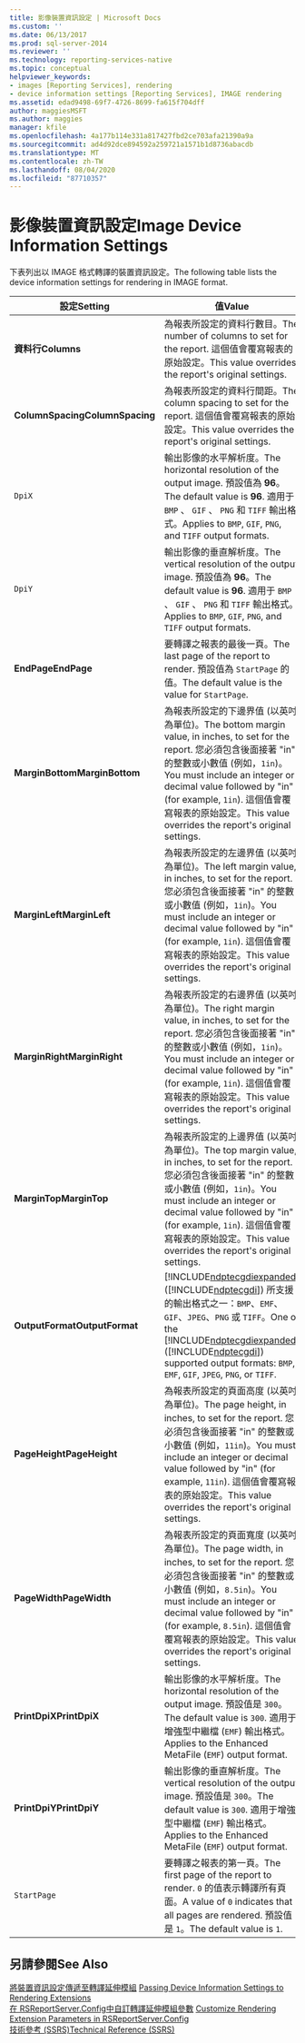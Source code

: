 ```yaml
---
title: 影像裝置資訊設定 | Microsoft Docs
ms.custom: ''
ms.date: 06/13/2017
ms.prod: sql-server-2014
ms.reviewer: ''
ms.technology: reporting-services-native
ms.topic: conceptual
helpviewer_keywords:
- images [Reporting Services], rendering
- device information settings [Reporting Services], IMAGE rendering
ms.assetid: edad9498-69f7-4726-8699-fa615f704dff
author: maggiesMSFT
ms.author: maggies
manager: kfile
ms.openlocfilehash: 4a177b114e331a817427fbd2ce703afa21390a9a
ms.sourcegitcommit: ad4d92dce894592a259721a1571b1d8736abacdb
ms.translationtype: MT
ms.contentlocale: zh-TW
ms.lasthandoff: 08/04/2020
ms.locfileid: "87710357"
---
```

# <a name="image-device-information-settings"></a><span data-ttu-id="ef493-102">影像裝置資訊設定</span><span class="sxs-lookup"><span data-stu-id="ef493-102">Image Device Information Settings</span></span>
  <span data-ttu-id="ef493-103">下表列出以 IMAGE 格式轉譯的裝置資訊設定。</span><span class="sxs-lookup"><span data-stu-id="ef493-103">The following table lists the device information settings for rendering in IMAGE format.</span></span>  
  
|<span data-ttu-id="ef493-104">設定</span><span class="sxs-lookup"><span data-stu-id="ef493-104">Setting</span></span>|<span data-ttu-id="ef493-105">值</span><span class="sxs-lookup"><span data-stu-id="ef493-105">Value</span></span>|  
|-------------|-----------|  
|<span data-ttu-id="ef493-106">**資料行**</span><span class="sxs-lookup"><span data-stu-id="ef493-106">**Columns**</span></span>|<span data-ttu-id="ef493-107">為報表所設定的資料行數目。</span><span class="sxs-lookup"><span data-stu-id="ef493-107">The number of columns to set for the report.</span></span> <span data-ttu-id="ef493-108">這個值會覆寫報表的原始設定。</span><span class="sxs-lookup"><span data-stu-id="ef493-108">This value overrides the report's original settings.</span></span>|  
|<span data-ttu-id="ef493-109">**ColumnSpacing**</span><span class="sxs-lookup"><span data-stu-id="ef493-109">**ColumnSpacing**</span></span>|<span data-ttu-id="ef493-110">為報表所設定的資料行間距。</span><span class="sxs-lookup"><span data-stu-id="ef493-110">The column spacing to set for the report.</span></span> <span data-ttu-id="ef493-111">這個值會覆寫報表的原始設定。</span><span class="sxs-lookup"><span data-stu-id="ef493-111">This value overrides the report's original settings.</span></span>|  
|`DpiX`|<span data-ttu-id="ef493-112">輸出影像的水平解析度。</span><span class="sxs-lookup"><span data-stu-id="ef493-112">The horizontal resolution of the output image.</span></span> <span data-ttu-id="ef493-113">預設值為 **96**。</span><span class="sxs-lookup"><span data-stu-id="ef493-113">The default value is **96**.</span></span> <span data-ttu-id="ef493-114">適用于 `BMP` 、 `GIF` 、 `PNG` 和 `TIFF` 輸出格式。</span><span class="sxs-lookup"><span data-stu-id="ef493-114">Applies to `BMP`, `GIF`, `PNG`, and `TIFF` output formats.</span></span>|  
|`DpiY`|<span data-ttu-id="ef493-115">輸出影像的垂直解析度。</span><span class="sxs-lookup"><span data-stu-id="ef493-115">The vertical resolution of the output image.</span></span> <span data-ttu-id="ef493-116">預設值為 **96**。</span><span class="sxs-lookup"><span data-stu-id="ef493-116">The default value is **96**.</span></span> <span data-ttu-id="ef493-117">適用于 `BMP` 、 `GIF` 、 `PNG` 和 `TIFF` 輸出格式。</span><span class="sxs-lookup"><span data-stu-id="ef493-117">Applies to `BMP`, `GIF`, `PNG`, and `TIFF` output formats.</span></span>|  
|<span data-ttu-id="ef493-118">**EndPage**</span><span class="sxs-lookup"><span data-stu-id="ef493-118">**EndPage**</span></span>|<span data-ttu-id="ef493-119">要轉譯之報表的最後一頁。</span><span class="sxs-lookup"><span data-stu-id="ef493-119">The last page of the report to render.</span></span> <span data-ttu-id="ef493-120">預設值為 `StartPage` 的值。</span><span class="sxs-lookup"><span data-stu-id="ef493-120">The default value is the value for `StartPage`.</span></span>|  
|<span data-ttu-id="ef493-121">**MarginBottom**</span><span class="sxs-lookup"><span data-stu-id="ef493-121">**MarginBottom**</span></span>|<span data-ttu-id="ef493-122">為報表所設定的下邊界值 (以英吋為單位)。</span><span class="sxs-lookup"><span data-stu-id="ef493-122">The bottom margin value, in inches, to set for the report.</span></span> <span data-ttu-id="ef493-123">您必須包含後面接著 "in" 的整數或小數值 (例如，`1in`)。</span><span class="sxs-lookup"><span data-stu-id="ef493-123">You must include an integer or decimal value followed by "in" (for example, `1in`).</span></span> <span data-ttu-id="ef493-124">這個值會覆寫報表的原始設定。</span><span class="sxs-lookup"><span data-stu-id="ef493-124">This value overrides the report's original settings.</span></span>|  
|<span data-ttu-id="ef493-125">**MarginLeft**</span><span class="sxs-lookup"><span data-stu-id="ef493-125">**MarginLeft**</span></span>|<span data-ttu-id="ef493-126">為報表所設定的左邊界值 (以英吋為單位)。</span><span class="sxs-lookup"><span data-stu-id="ef493-126">The left margin value, in inches, to set for the report.</span></span> <span data-ttu-id="ef493-127">您必須包含後面接著 "in" 的整數或小數值 (例如，`1in`)。</span><span class="sxs-lookup"><span data-stu-id="ef493-127">You must include an integer or decimal value followed by "in" (for example, `1in`).</span></span> <span data-ttu-id="ef493-128">這個值會覆寫報表的原始設定。</span><span class="sxs-lookup"><span data-stu-id="ef493-128">This value overrides the report's original settings.</span></span>|  
|<span data-ttu-id="ef493-129">**MarginRight**</span><span class="sxs-lookup"><span data-stu-id="ef493-129">**MarginRight**</span></span>|<span data-ttu-id="ef493-130">為報表所設定的右邊界值 (以英吋為單位)。</span><span class="sxs-lookup"><span data-stu-id="ef493-130">The right margin value, in inches, to set for the report.</span></span> <span data-ttu-id="ef493-131">您必須包含後面接著 "in" 的整數或小數值 (例如，`1in`)。</span><span class="sxs-lookup"><span data-stu-id="ef493-131">You must include an integer or decimal value followed by "in" (for example, `1in`).</span></span> <span data-ttu-id="ef493-132">這個值會覆寫報表的原始設定。</span><span class="sxs-lookup"><span data-stu-id="ef493-132">This value overrides the report's original settings.</span></span>|  
|<span data-ttu-id="ef493-133">**MarginTop**</span><span class="sxs-lookup"><span data-stu-id="ef493-133">**MarginTop**</span></span>|<span data-ttu-id="ef493-134">為報表所設定的上邊界值 (以英吋為單位)。</span><span class="sxs-lookup"><span data-stu-id="ef493-134">The top margin value, in inches, to set for the report.</span></span> <span data-ttu-id="ef493-135">您必須包含後面接著 "in" 的整數或小數值 (例如，`1in`)。</span><span class="sxs-lookup"><span data-stu-id="ef493-135">You must include an integer or decimal value followed by "in" (for example, `1in`).</span></span> <span data-ttu-id="ef493-136">這個值會覆寫報表的原始設定。</span><span class="sxs-lookup"><span data-stu-id="ef493-136">This value overrides the report's original settings.</span></span>|  
|<span data-ttu-id="ef493-137">**OutputFormat**</span><span class="sxs-lookup"><span data-stu-id="ef493-137">**OutputFormat**</span></span>|<span data-ttu-id="ef493-138">[!INCLUDE[ndptecgdiexpanded](../includes/ndptecgdiexpanded-md.md)] ([!INCLUDE[ndptecgdi](../includes/ndptecgdi-md.md)]) 所支援的輸出格式之一：`BMP`、`EMF`、`GIF`、`JPEG`、`PNG` 或 `TIFF`。</span><span class="sxs-lookup"><span data-stu-id="ef493-138">One of the [!INCLUDE[ndptecgdiexpanded](../includes/ndptecgdiexpanded-md.md)] ([!INCLUDE[ndptecgdi](../includes/ndptecgdi-md.md)]) supported output formats: `BMP`, `EMF`, `GIF`, `JPEG`, `PNG`, or `TIFF`.</span></span>|  
|<span data-ttu-id="ef493-139">**PageHeight**</span><span class="sxs-lookup"><span data-stu-id="ef493-139">**PageHeight**</span></span>|<span data-ttu-id="ef493-140">為報表所設定的頁面高度 (以英吋為單位)。</span><span class="sxs-lookup"><span data-stu-id="ef493-140">The page height, in inches, to set for the report.</span></span> <span data-ttu-id="ef493-141">您必須包含後面接著 "in" 的整數或小數值 (例如，`11in`)。</span><span class="sxs-lookup"><span data-stu-id="ef493-141">You must include an integer or decimal value followed by "in" (for example, `11in`).</span></span> <span data-ttu-id="ef493-142">這個值會覆寫報表的原始設定。</span><span class="sxs-lookup"><span data-stu-id="ef493-142">This value overrides the report's original settings.</span></span>|  
|<span data-ttu-id="ef493-143">**PageWidth**</span><span class="sxs-lookup"><span data-stu-id="ef493-143">**PageWidth**</span></span>|<span data-ttu-id="ef493-144">為報表所設定的頁面寬度 (以英吋為單位)。</span><span class="sxs-lookup"><span data-stu-id="ef493-144">The page width, in inches, to set for the report.</span></span> <span data-ttu-id="ef493-145">您必須包含後面接著 "in" 的整數或小數值 (例如，`8.5in`)。</span><span class="sxs-lookup"><span data-stu-id="ef493-145">You must include an integer or decimal value followed by "in" (for example, `8.5in`).</span></span> <span data-ttu-id="ef493-146">這個值會覆寫報表的原始設定。</span><span class="sxs-lookup"><span data-stu-id="ef493-146">This value overrides the report's original settings.</span></span>|  
|<span data-ttu-id="ef493-147">**PrintDpiX**</span><span class="sxs-lookup"><span data-stu-id="ef493-147">**PrintDpiX**</span></span>|<span data-ttu-id="ef493-148">輸出影像的水平解析度。</span><span class="sxs-lookup"><span data-stu-id="ef493-148">The horizontal resolution of the output image.</span></span> <span data-ttu-id="ef493-149">預設值是 `300`。</span><span class="sxs-lookup"><span data-stu-id="ef493-149">The default value is `300`.</span></span> <span data-ttu-id="ef493-150">適用于增強型中繼檔 (`EMF`) 輸出格式。</span><span class="sxs-lookup"><span data-stu-id="ef493-150">Applies to the Enhanced MetaFile (`EMF`) output format.</span></span>|  
|<span data-ttu-id="ef493-151">**PrintDpiY**</span><span class="sxs-lookup"><span data-stu-id="ef493-151">**PrintDpiY**</span></span>|<span data-ttu-id="ef493-152">輸出影像的垂直解析度。</span><span class="sxs-lookup"><span data-stu-id="ef493-152">The vertical resolution of the output image.</span></span> <span data-ttu-id="ef493-153">預設值是 `300`。</span><span class="sxs-lookup"><span data-stu-id="ef493-153">The default value is `300`.</span></span> <span data-ttu-id="ef493-154">適用于增強型中繼檔 (`EMF`) 輸出格式。</span><span class="sxs-lookup"><span data-stu-id="ef493-154">Applies to the Enhanced MetaFile (`EMF`) output format.</span></span>|  
|`StartPage`|<span data-ttu-id="ef493-155">要轉譯之報表的第一頁。</span><span class="sxs-lookup"><span data-stu-id="ef493-155">The first page of the report to render.</span></span> <span data-ttu-id="ef493-156">`0` 的值表示轉譯所有頁面。</span><span class="sxs-lookup"><span data-stu-id="ef493-156">A value of `0` indicates that all pages are rendered.</span></span> <span data-ttu-id="ef493-157">預設值是 `1`。</span><span class="sxs-lookup"><span data-stu-id="ef493-157">The default value is `1`.</span></span>|  
  
## <a name="see-also"></a><span data-ttu-id="ef493-158">另請參閱</span><span class="sxs-lookup"><span data-stu-id="ef493-158">See Also</span></span>  
 <span data-ttu-id="ef493-159">[將裝置資訊設定傳遞至轉譯延伸模組](report-server-web-service/net-framework/passing-device-information-settings-to-rendering-extensions.md) </span><span class="sxs-lookup"><span data-stu-id="ef493-159">[Passing Device Information Settings to Rendering Extensions](report-server-web-service/net-framework/passing-device-information-settings-to-rendering-extensions.md) </span></span>  
 <span data-ttu-id="ef493-160">[在 RSReportServer.Config中自訂轉譯延伸模組參數](customize-rendering-extension-parameters-in-rsreportserver-config.md) </span><span class="sxs-lookup"><span data-stu-id="ef493-160">[Customize Rendering Extension Parameters in RSReportServer.Config](customize-rendering-extension-parameters-in-rsreportserver-config.md) </span></span>  
 [<span data-ttu-id="ef493-161">技術參考 &#40;SSRS&#41;</span><span class="sxs-lookup"><span data-stu-id="ef493-161">Technical Reference &#40;SSRS&#41;</span></span>](../../2014/reporting-services/technical-reference-ssrs.md)  
  
  
